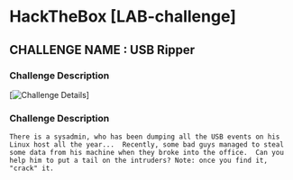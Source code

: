 # HackTheBox [LAB-challenge]
## CHALLENGE NAME : USB Ripper

### Challenge Description

[![Challenge Details](Images/challege_description.png)]

### Challenge Description

`
There is a sysadmin, who has been dumping all the USB events on his Linux host all the year... 
Recently, some bad guys managed to steal some data from his machine when they broke into the office. 
Can you help him to put a tail on the intruders? Note: once you find it, "crack" it.
`
